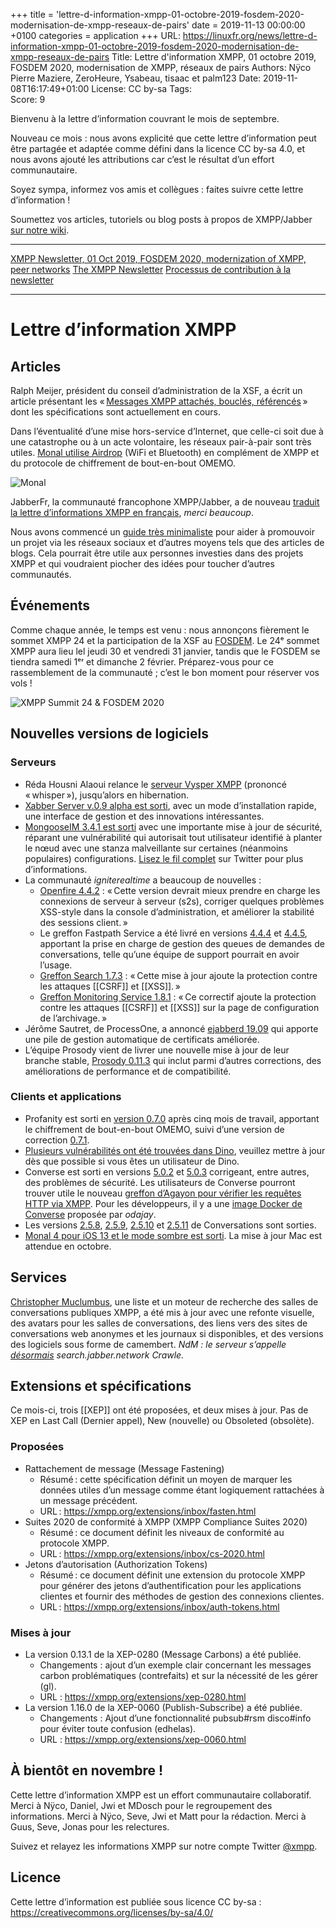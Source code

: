 +++
title = 'lettre-d-information-xmpp-01-octobre-2019-fosdem-2020-modernisation-de-xmpp-reseaux-de-pairs'
date = 2019-11-13 00:00:00 +0100
categories = application
+++
URL:     https://linuxfr.org/news/lettre-d-information-xmpp-01-octobre-2019-fosdem-2020-modernisation-de-xmpp-reseaux-de-pairs
Title:   Lettre d'information XMPP, 01 octobre 2019, FOSDEM 2020, modernisation de XMPP, réseaux de pairs
Authors: Nÿco
         Pierre Maziere, ZeroHeure, Ysabeau, tisaac et palm123
Date:    2019-11-08T16:17:49+01:00
License: CC by-sa
Tags:    
Score:   9


Bienvenu à la lettre d’information couvrant le mois de septembre.



Nouveau ce mois : nous avons explicité que cette lettre d’information peut être partagée et adaptée comme défini dans la licence CC by-sa 4.0, et nous avons ajouté les attributions car c’est le résultat d’un effort communautaire.



Soyez sympa, informez vos amis et collègues : faites suivre cette lettre d’information !



Soumettez  vos articles, tutoriels ou blog posts à propos de XMPP/Jabber [sur notre wiki](https://wiki.xmpp.org/web/News_and_Articles_for_the_next_XMPP_Newsletter#Current_newsletter).

----

[XMPP Newsletter, 01 Oct 2019, FOSDEM 2020, modernization of XMPP, peer networks](https://xmpp.org/2019/10/newsletter-01-october/)
[The XMPP Newsletter](https://xmpp.org/newsletter.html)
[Processus de contribution à la newsletter](https://wiki.xmpp.org/web/News_and_Articles_for_the_next_XMPP_Newsletter)

----

# Lettre d’information XMPP



## Articles



Ralph Meijer, président du conseil d’administration de la XSF, a écrit un article présentant les « [Messages XMPP attachés, bouclés, référencés](https://ralphm.net/blog/2019/09/09/fastening) » dont les spécifications sont actuellement en cours.



Dans l’éventualité d’une mise hors-service d’Internet, que celle-ci soit due à une catastrophe ou à un acte volontaire, les réseaux pair-à-pair sont très utiles. [Monal utilise Airdrop](http://monal.im/blog/xmppsignalbluetoothp2p-wifi-serverless-chat/) (WiFi et Bluetooth) en complément de XMPP et du protocole de chiffrement de bout-en-bout OMEMO.



![Monal](https://framapic.org/Qg1mv43w1673/akPmtepp0nfH.png)



JabberFr, la communauté francophone XMPP/Jabber, a de nouveau [traduit la lettre d’informations XMPP en français](https://news.jabberfr.org/2019/09/lettre-dactualite-xmpp-du-3-septembre-2019/), _merci beaucoup_.



Nous avons commencé un [guide très minimaliste](https://wiki.xmpp.org/web/Basic_communication_guide_for_XMPP_techies) pour aider à promouvoir un projet via les réseaux sociaux et d’autres moyens tels que des articles de blogs. Cela pourrait être utile aux personnes investies dans des projets XMPP et qui voudraient piocher des idées pour toucher d’autres communautés.



## Événements



Comme chaque année, le temps est venu : nous annonçons fièrement le sommet XMPP 24 et la participation de la XSF au [FOSDEM](https://fosdem.org/2020/). Le 24ᵉ sommet XMPP aura lieu lel jeudi 30 et vendredi 31 janvier, tandis que le FOSDEM se tiendra samedi 1ᵉʳ et dimanche 2 février. Préparez-vous pour ce rassemblement de la communauté ; c’est le bon moment pour réserver vos vols !



![XMPP Summit 24 & FOSDEM 2020](https://framapic.org/fTZlikXsyi0F/ZqlvJhNjWDFj.png)



## Nouvelles versions de logiciels



### Serveurs



* Réda Housni Alaoui relance le [serveur Vysper XMPP](https://github.com/apache/mina-vysper) (prononcé « whisper »), jusqu’alors en hibernation.
* [Xabber Server v.0.9 alpha est sorti](https://blog.xabber.com/xabber-server-v-0-9-alpha-is-released/), avec un mode d’installation rapide, une interface de gestion et des innovations intéressantes.
* [MongooseIM 3.4.1 est sorti](https://www.erlang-solutions.com/resources/download.html) avec une importante mise à jour de sécurité, réparant une vulnérabilité qui autorisait tout utilisateur identifié à planter le nœud avec une stanza malveillante sur certaines (néanmoins populaires) configurations. [Lisez le fil complet](https://twitter.com/MongooseIM/status/1176111308430815232) sur Twitter pour plus d’informations.
* La communauté _igniterealtime_ a beaucoup de nouvelles :
  * [Openfire 4.4.2](https://discourse.igniterealtime.org/t/openfire-4-4-2-release/86209) : « Cette version devrait mieux prendre en charge les connexions de serveur à serveur (s2s), corriger quelques problèmes XSS-style dans la console d’administration, et améliorer la stabilité des sessions client. »
  * Le greffon Fastpath Service a été livré en versions [4.4.4](https://discourse.igniterealtime.org/t/fastpath-service-plugin-4-4-4-released/86155) et [4.4.5](https://discourse.igniterealtime.org/t/fastpath-service-plugin-4-4-5-released/86198), apportant la prise en charge de gestion des queues de demandes de conversations, telle qu’une équipe de support pourrait en avoir l’usage.
  * [Greffon Search 1.7.3](https://discourse.igniterealtime.org/t/search-plugin-1-7-3-released/86207) : « Cette mise à jour ajoute la protection contre les attaques [[CSRF]] et [[XSS]]. »
  * [Greffon Monitoring Service 1.8.1](https://discourse.igniterealtime.org/t/monitoring-service-plugin-1-8-1-released/86208) : « Ce correctif ajoute la protection contre les attaques [[CSRF]] et [[XSS]] sur la page de configuration de l’archivage. »
* Jérôme Sautret, de ProcessOne, a annoncé [ejabberd 19.09](https://blog.process-one.net/ejabberd-19-09/) qui apporte une pile de gestion automatique de certificats améliorée.
* L’équipe Prosody vient de livrer une nouvelle mise à jour de leur branche stable, [Prosody 0.11.3](https://blog.prosody.im/prosody-0.11.3-released/) qui inclut parmi d’autres corrections, des améliorations de performance et de compatibilité.



### Clients et applications



* Profanity est sorti en [version 0.7.0](https://github.com/profanity-im/profanity/releases/tag/0.7.0) après cinq mois de travail, apportant le chiffrement de bout-en-bout OMEMO, suivi d’une version de correction [0.7.1](https://github.com/profanity-im/profanity/releases/tag/0.7.1).
* [Plusieurs vulnérabilités ont été trouvées dans Dino](https://gultsch.de/dino_multiple.html), veuillez mettre à jour dès que possible si vous êtes un utilisateur de Dino.
* Converse est sorti en versions [5.0.2](https://github.com/conversejs/converse.js/releases/tag/v5.0.2) et [5.0.3](https://github.com/conversejs/converse.js/releases/tag/v5.0.3) corrigeant, entre autres, des problèmes de sécurité. Les utilisateurs de Converse pourront trouver utile le nouveau [greffon d’Agayon pour vérifier les requêtes HTTP via XMPP](https://blog.agayon.be/converse_xep_0070.html). Pour les développeurs, il y a une [image Docker de Converse](https://github.com/conversejs/converse.js-docker) proposée par _odajay_.
* Les versions [2.5.8](https://github.com/siacs/Conversations/releases/tag/2.5.8), [2.5.9](https://github.com/siacs/Conversations/releases/tag/2.5.9), [2.5.10](https://github.com/siacs/Conversations/releases/tag/2.5.10) et [2.5.11](https://github.com/siacs/Conversations/releases/tag/2.5.11) de Conversations sont sorties.
* [Monal 4 pour iOS 13 et le mode sombre est sorti](https://monal.im/blog/monal-4-out/). La mise à jour Mac est attendue en octobre.



## Services



[Christopher Muclumbus](https://search.jabber.network/), une liste et un moteur de recherche des salles de conversations publiques XMPP, a été mis à jour avec une refonte visuelle, des avatars pour les salles de conversations, des liens vers des sites de conversations web anonymes et les journaux si disponibles, et des versions des logiciels sous forme de camembert. 
_NdM : le serveur s’appelle [désormais](https://github.com/horazont/muchopper/commit/983a63cd20b338c16658e63f5f92912ef6a4587b) search.jabber.network Crawle._



## Extensions et spécifications



Ce mois-ci, trois [[XEP]] ont été proposées, et deux mises à jour. Pas de XEP en Last Call (Dernier appel), New (nouvelle) ou Obsoleted (obsolète).



### Proposées



* Rattachement de message (Message Fastening)
  * Résumé : cette spécification définit un moyen de marquer les données utiles d’un message comme étant logiquement rattachées à un message précédent.
  * URL : https://xmpp.org/extensions/inbox/fasten.html
* Suites 2020 de conformité à XMPP (XMPP Compliance Suites 2020)
  * Résumé : ce document définit les niveaux de conformité au protocole XMPP.
  * URL : https://xmpp.org/extensions/inbox/cs-2020.html
* Jetons d’autorisation (Authorization Tokens)
  * Résumé : ce document définit une extension du protocole XMPP pour générer des jetons d’authentification pour les applications clientes et fournir des méthodes de gestion des connexions clientes.
  * URL : https://xmpp.org/extensions/inbox/auth-tokens.html



### Mises à jour



* La version 0.13.1 de la XEP-0280 (Message Carbons) a été publiée. 
  * Changements : ajout d’un exemple clair concernant les messages carbon problématiques (contrefaits) et sur la nécessité de les gérer (gl). 
  * URL : https://xmpp.org/extensions/xep-0280.html
* La version 1.16.0 de la XEP-0060 (Publish-Subscribe) a été publiée. 
  * Changements : Ajout d’une fonctionnalité pubsub#rsm disco#info pour éviter toute confusion (edhelas). 
  * URL : https://xmpp.org/extensions/xep-0060.html



## À bientôt en novembre !



Cette lettre d’information XMPP est un effort communautaire collaboratif. Merci à Nÿco, Daniel, Jwi et MDosch pour le regroupement des informations. Merci à Nÿco, Seve, Jwi et Matt pour la rédaction. Merci à Guus, Seve, Jonas pour les relectures.



Suivez et relayez les informations XMPP sur notre compte Twitter [@xmpp](https://twitter.com/xmpp).



## Licence



Cette lettre d’information est publiée sous licence CC by-sa : https://creativecommons.org/licenses/by-sa/4.0/
